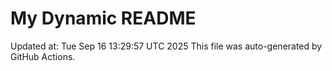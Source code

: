 # My Dynamic README
Updated at: Tue Sep 16 13:29:57 UTC 2025
This file was auto-generated by GitHub Actions.
